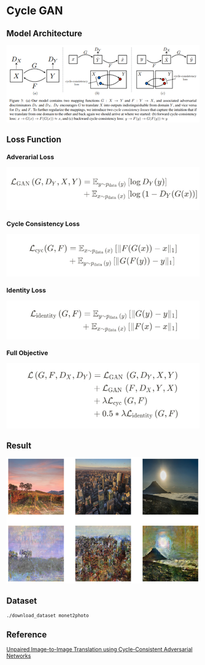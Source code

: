 # Cycle GAN 

## Model Architecture
![](./images/model.png)

## Loss Function
### Adverarial Loss
![](./images/adversarial_loss.png)

### Cycle Consistency Loss
![](./images/cycle_consistency_loss.png)

### Identity Loss
![](./images/identity_loss.png)

### Full Objective
![](./images/full_objective.png)

## Result
![](./images/result.png)

## Dataset
```
./download_dataset monet2photo
```

## Reference
[Unpaired Image-to-Image Translation using Cycle-Consistent Adversarial Networks](https://arxiv.org/pdf/1703.10593.pdf)
